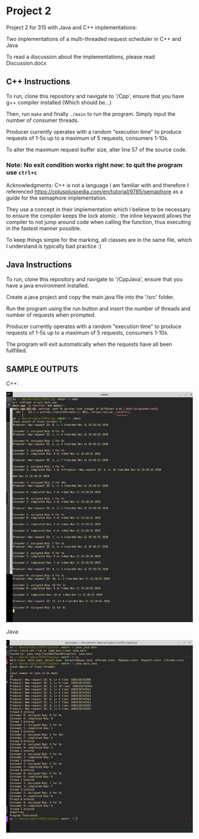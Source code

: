 # Project 2

Project 2 for 315 with Java and C++ implementations:

Two implementations of a multi-threaded request scheduler in C++ and Java

To read a discussion about the implementations, please read Discussion.docx

## C++ Instructions

To run, clone this repository and navigate to '/Cpp', ensure that you have g++ compiler installed (Which should be...)

Then, run `make` and finally `./main` to run the program. Simply input the number of consumer threads.

Producer currently operates with a random "execution time" to produce requests of 1-5s up to a maximum of 5 requests, consumers 1-10s.

To alter the maximum request buffer size, alter line 57 of the source code.

### Note: No exit condition works right now: to quit the program use `ctrl+c`

Acknowledgments: C++ is not a language I am familiar with and therefore I referenced https://cpluspluspedia.com/en/tutorial/9785/semaphore as a guide for the semaphore implementation.

They use a concept in their implementation which I believe to be necessary to ensure the compiler keeps the lock atomic : the inline keyword allows the compiler to not jump around code when calling the function, thus executing in the fastest manner possible. 

To keep things simple for the marking, all classes are in the same file, which I understand is typically bad practice :)


## Java Instructions

To run, clone this repository and navigate to '/CppJava', ensure that you have a java environment installed.

Create a java project and copy the main.java file into the '/src' folder.

Run the program using the run button and insert the number of threads and number of requests when prompted.

Producer currently operates with a random "execution time" to produce requests of 1-5s up to a maximum of 5 requests, consumers 1-10s.

The program will exit automatically when the requests have all been fullfilled.

## SAMPLE OUTPUTS

C++:

![cpp](Images/cpp_output.png)

Java: 

![java](Images/java_output.png)
